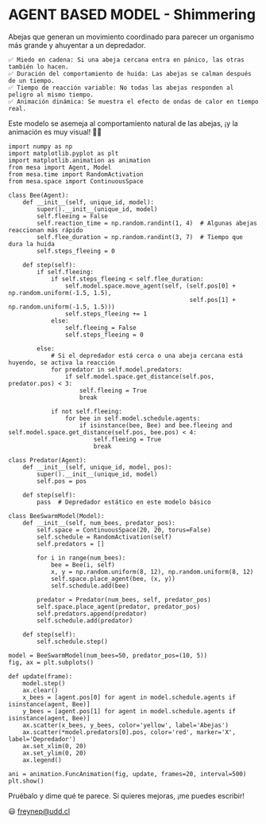 # AGENT BASED MODEL - Shimmering
Abejas que generan un movimiento coordinado para parecer un organismo más grande y ahuyentar a un depredador.

    
    ✅ Miedo en cadena: Si una abeja cercana entra en pánico, las otras también lo hacen.
    ✅ Duración del comportamiento de huida: Las abejas se calman después de un tiempo.
    ✅ Tiempo de reacción variable: No todas las abejas responden al peligro al mismo tiempo.
    ✅ Animación dinámica: Se muestra el efecto de ondas de calor en tiempo real.
    

Este modelo se asemeja al comportamiento natural de las abejas, ¡y la animación es muy visual! 🐝🔥



    import numpy as np
    import matplotlib.pyplot as plt
    import matplotlib.animation as animation
    from mesa import Agent, Model
    from mesa.time import RandomActivation
    from mesa.space import ContinuousSpace
    
    class Bee(Agent):
        def __init__(self, unique_id, model):
            super().__init__(unique_id, model)
            self.fleeing = False
            self.reaction_time = np.random.randint(1, 4)  # Algunas abejas reaccionan más rápido
            self.flee_duration = np.random.randint(3, 7)  # Tiempo que dura la huida
            self.steps_fleeing = 0
    
        def step(self):
            if self.fleeing:
                if self.steps_fleeing < self.flee_duration:
                    self.model.space.move_agent(self, (self.pos[0] + np.random.uniform(-1.5, 1.5), 
                                                       self.pos[1] + np.random.uniform(-1.5, 1.5)))
                    self.steps_fleeing += 1
                else:
                    self.fleeing = False
                    self.steps_fleeing = 0
    
            else:
                # Si el depredador está cerca o una abeja cercana está huyendo, se activa la reacción
                for predator in self.model.predators:
                    if self.model.space.get_distance(self.pos, predator.pos) < 3:
                        self.fleeing = True
                        break
    
                if not self.fleeing:
                    for bee in self.model.schedule.agents:
                        if isinstance(bee, Bee) and bee.fleeing and self.model.space.get_distance(self.pos, bee.pos) < 4:
                            self.fleeing = True
                            break
    
    class Predator(Agent):
        def __init__(self, unique_id, model, pos):
            super().__init__(unique_id, model)
            self.pos = pos
    
        def step(self):
            pass  # Depredador estático en este modelo básico
    
    class BeeSwarmModel(Model):
        def __init__(self, num_bees, predator_pos):
            self.space = ContinuousSpace(20, 20, torus=False)
            self.schedule = RandomActivation(self)
            self.predators = []
    
            for i in range(num_bees):
                bee = Bee(i, self)
                x, y = np.random.uniform(8, 12), np.random.uniform(8, 12)
                self.space.place_agent(bee, (x, y))
                self.schedule.add(bee)
    
            predator = Predator(num_bees, self, predator_pos)
            self.space.place_agent(predator, predator_pos)
            self.predators.append(predator)
            self.schedule.add(predator)
    
        def step(self):
            self.schedule.step()
    
    model = BeeSwarmModel(num_bees=50, predator_pos=(10, 5))
    fig, ax = plt.subplots()
    
    def update(frame):
        model.step()
        ax.clear()
        x_bees = [agent.pos[0] for agent in model.schedule.agents if isinstance(agent, Bee)]
        y_bees = [agent.pos[1] for agent in model.schedule.agents if isinstance(agent, Bee)]
        ax.scatter(x_bees, y_bees, color='yellow', label='Abejas')
        ax.scatter(*model.predators[0].pos, color='red', marker='X', label='Depredador')
        ax.set_xlim(0, 20)
        ax.set_ylim(0, 20)
        ax.legend()
    
    ani = animation.FuncAnimation(fig, update, frames=20, interval=500)
    plt.show()



Pruébalo y dime qué te parece. Si quieres mejoras, ¡me puedes escribir! 

😃 freynep@udd.cl
